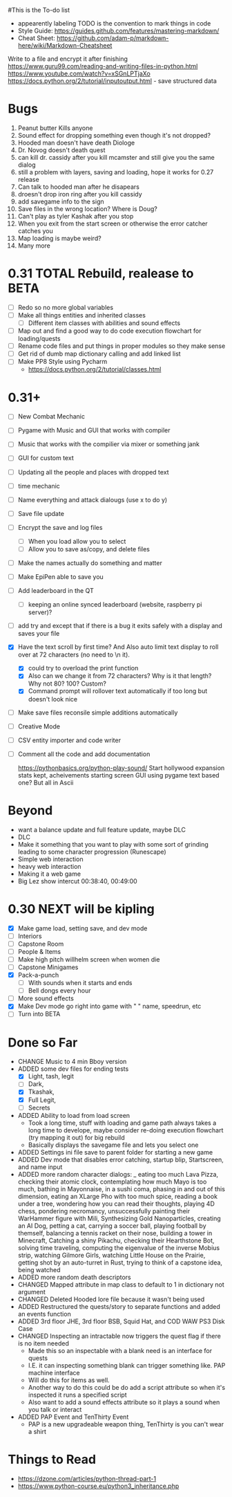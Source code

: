 #This is the To-do list
* appearently labeling TODO is the convention to mark things in code
* Style Guide: https://guides.github.com/features/mastering-markdown/
* Cheat Sheet: https://github.com/adam-p/markdown-here/wiki/Markdown-Cheatsheet

Write to a file and encrypt it after finishing
https://www.guru99.com/reading-and-writing-files-in-python.html
https://www.youtube.com/watch?v=xSGnLPTjaXo
https://docs.python.org/2/tutorial/inputoutput.html - save structured data

# **Bugs**
1. Peanut butter Kills anyone
1. Sound effect for dropping something even though it's not dropped?
1. Hooded man doesn't have death Diologe
1. Dr. Novog doesn't death quest
1. can kill dr. cassidy after you kill mcamster and still give you the same dialog
1. still a problem with layers, saving and loading, hope it works for 0.27 release
1. Can talk to hooded man after he disapears
1. droesn't drop iron ring after you kill cassidy
1. add savegame info to the sign
1. Save files in the wrong location? Where is Doug?
1. Can't play as tyler Kashak after you stop
1. When you exit from the start screen or otherwise the error catcher catches you
1. Map loading is maybe weird?
1. Many more

# 0.31 TOTAL Rebuild, realease to BETA
- [ ] Redo so no more global variables
- [ ] Make all things entities and inherited classes
    - [ ] Different item classes with abilities and sound effects
- [ ] Map out and find a good way to do code execution flowchart for loading/quests
- [ ] Rename code files and put things in proper modules so they make sense
- [ ] Get rid of dumb map dictionary calling and add linked list
- [ ] Make PP8 Style using Pycharm
    * https://docs.python.org/2/tutorial/classes.html

# 0.31+
- [ ] New Combat Mechanic
- [ ] Pygame with Music and GUI that works with compiler

- [ ] Music that works with the compilier via mixer or something jank
- [ ] GUI for custom text
- [ ] Updating all the people and places with dropped text
- [ ] time mechanic
- [ ] Name everything and attack dialougs (use x to do y)
- [ ] Save file update
- [ ] Encrypt the save and log files
  - [ ] When you load allow you to select 
  - [ ] Allow you to save as/copy, and delete files
- [ ] Make the names actually do something and matter
- [ ] Make EpiPen able to save you
- [ ] Add leaderboard in the QT
  - [ ] keeping an online synced leaderboard (website, raspberry pi server)?
- [ ] add try and except that if there is a bug it exits safely with a display and saves your file
- [x] Have the text scroll by first time? And Also auto limit text display to roll over at 72 characters (no need to \n it).
  - [x] could try to overload the print function
  - [x] Also can we change it from 72 characters? Why is it that length? Why not 80? 100? Custom?
  - [x] Command prompt will rollover text automatically if too long but doesn't look nice
- [ ] Make save files reconsile simple additions automatically
- [ ] Creative Mode
- [ ] CSV entity importer and code writer
- [ ] Comment all the code and add documentation


	https://pythonbasics.org/python-play-sound/
Start hollywood expansion
stats kept, acheivements
starting screen
	GUI using pygame text based one? But all in Ascii


# Beyond
* want a balance update and full feature update, maybe DLC
* DLC
* Make it something that you want to play with some sort of grinding leading to some character progression (Runescape)
* Simple web interaction
* heavy web interaction
* Making it a web game
* Big Lez show intercut 00:38:40, 00:49:00




# 0.30 NEXT will be kipling
- [x] Make game load, setting save, and dev mode
- [ ] Interiors
- [ ] Capstone Room
- [ ] People & Items
- [ ] Make high pitch willhelm screen when women die
- [ ] Capstone Minigames
- [x] Pack-a-punch 
    - [ ] With sounds when it starts and ends
    - [ ] Bell dongs every hour
- [ ] More sound effects
- [x] Make Dev mode go right into game with " " name, speedrun, etc
- [ ] Turn into BETA

# Done so Far
* CHANGE Music to 4 min Bboy version
* ADDED some dev files for ending tests
    - [x] Light, tash, legit
    - [ ] Dark,
    - [x] Tkashak, 
    - [x] Full Legit, 
    - [ ] Secrets
* ADDED Ability to load from load screen
    * Took a long time, stuff with loading and game path always takes a long time to develope, maybe consider re-doing
    execution flowchart (try mapping it out) for big rebuild
    * Basically displays the savegame file and lets you select one
* ADDED Settings ini file save to parent folder for starting a new game
* ADDED Dev mode that disables error catching, startup blip, Startscreen, and name input
* ADDED more random character dialogs: _ eating too much Lava Pizza, checking their atomic clock, 
contemplating how much Mayo is too much, bathing in Mayonnaise, in a sushi coma, 
phasing in and out of this dimension, eating an XLarge Pho with too much spice, reading a book under a tree, 
wondering how you can read their thoughts, playing 4D chess, pondering necromancy, 
unsuccessfully painting their WarHammer figure with Mili, Synthesizing Gold Nanoparticles, creating an AI Dog, petting a cat,
carrying a soccer ball, playing football by themself, balancing a tennis racket on their nose,
building a tower in Minecraft, Catching a shiny Pikachu, checking their Hearthstone Bot,
solving time traveling, computing the eigenvalue of the inverse Mobius strip, watching Gilmore Girls, 
watching Little House on the Prairie, getting shot by an auto-turret in Rust, trying to think of a capstone idea, being watched
* ADDED more random death descriptors
* CHANGED Mapped attribute in map class to default to 1 in dictionary not argument
* CHANGED Deleted Hooded lore file because it wasn't being used
* ADDED Restructured the quests/story to separate functions and added an events function
* ADDED 3rd floor JHE, 3rd floor BSB, Squid Hat, and COD WAW PS3 Disk Case
* CHANGED Inspecting an intractable now triggers the quest flag if there is no item needed
    * Made this so an inspectable with a blank need is an interface for quests
    * I.E. it can inspecting something blank can trigger something like. PAP machine interface
    * Will do this for items as well. 
    * Another way to do this could be do add a script attribute so when it's inspected it runs a specified script
    * Also want to add a sound effects attribute so it plays a sound when you talk or interact
* ADDED PAP Event and TenThirty Event
    * PAP is a new upgradeable weapon thing, TenThirty is you can't wear a shirt


# Things to Read
* https://dzone.com/articles/python-thread-part-1
* https://www.python-course.eu/python3_inheritance.php

